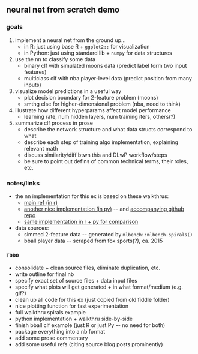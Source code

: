 ## neural net from scratch demo 

### goals 

1. implement a neural net from the ground up... 
    - in R: just using base R + `ggplot2::` for visualization 
    - in Python: just using standard lib + `numpy` for data structures 
2. use the nn to classify some data
    - binary clf with simulated moons data (predict label form two input features) 
    - multiclass clf with nba player-level data (predict position from many inputs)
3. visualize model predictions in a useful way
    - plot decision boundary for 2-feature problem (moons)
    - smthg else for higher-dimensional problem (nba, need to think)
4. illustrate how different hyperparams affect model performance 
    - learning rate, num hidden layers, num training iters, others(?) 
5. summarize clf process in prose
    - describe the network structure and what data structs correspond to what 
    - describe each step of training algo implementation, explaining relevant math 
    - discuss similarity/diff btwn this and DLwP workflow/steps 
    - be sure to point out def'ns of common technical terms, their roles, etc. 


### notes/links 

- the nn implementation for this ex is based on these walkthrus: 
    - [main ref (in r)](https://selbydavid.com/2018/01/09/neural-network/)
    - [another nice implementation (in py)](http://www.wildml.com/2015/09/implementing-a-neural-network-from-scratch/) -- and [accompanying github repo](https://github.com/dennybritz/nn-from-scratch) 
    - [same implementation in r + py for comparison](https://www.analyticsvidhya.com/blog/2017/05/neural-network-from-scratch-in-python-and-r/)
- data sources: 
    - simmed 2-feature data -- generated by `mlbench::mlbench.spirals()` 
    - bball player data -- scraped from fox sports(?), ca. 2015 


### `TODO` 

- consolidate + clean source files, eliminate duplication, etc. 
- write outline for final nb
- specify exact set of source files + data input files 
- specify what plots will get generated + in what format/medium (e.g. gif?) 
- clean up all code for this ex (just copied from old fiddle folder)
- nice plotting function for fast experimentation 
- full walkthru spirals example 
- python implementation + walkthru side-by-side 
- finish bball clf example (just R or just Py -- no need for both)
- package everything into a nb format 
- add some prose commentary 
- add some useful refs (citing source blog posts prominently) 



